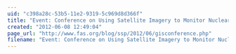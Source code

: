 ```yaml
---
uid: "c398a28c-53b5-11e2-9319-5c969d8d366f"
title: "Event: Conference on Using Satellite Imagery to Monitor Nuclear Forces and Proliferators"
created: "2012-06-08 12:49:04"
page_url: "http://www.fas.org/blog/ssp/2012/06/gisconference.php"
filename: "Event: Conference on Using Satellite Imagery to Monitor Nuclear Forces and Proliferators.html"
---
```

